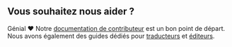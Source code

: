 
## Vous souhaitez nous aider ?

Génial ❤ Notre  [documentation de contributeur](https://freesewing.dev/guides/contributor/) est un bon point de départ. Nous avons également des guides dédiés pour [traducteurs](https://freesewing.dev/guides/contributor/) et [éditeurs](https://freesewing.dev/guides/editor/).
